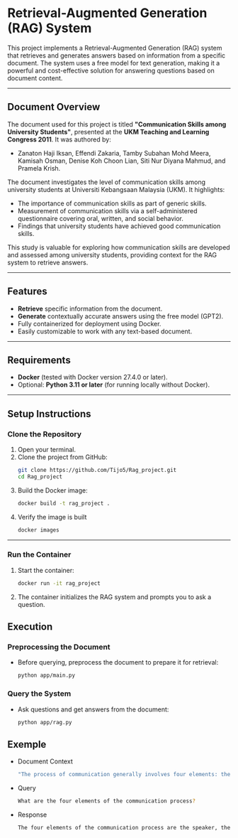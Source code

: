 # Retrieval-Augmented Generation (RAG) System

This project implements a Retrieval-Augmented Generation (RAG) system that retrieves and generates answers based on information from a specific document. The system uses a free model for text generation, making it a powerful and cost-effective solution for answering questions based on document content.

---

## Document Overview

The document used for this project is titled **"Communication Skills among University Students"**, presented at the **UKM Teaching and Learning Congress 2011**. It was authored by:

- Zanaton Haji Iksan, Effendi Zakaria, Tamby Subahan Mohd Meera, Kamisah Osman, Denise Koh Choon Lian, Siti Nur Diyana Mahmud, and Pramela Krish.

The document investigates the level of communication skills among university students at Universiti Kebangsaan Malaysia (UKM). It highlights:

- The importance of communication skills as part of generic skills.
- Measurement of communication skills via a self-administered questionnaire covering oral, written, and social behavior.
- Findings that university students have achieved good communication skills.

This study is valuable for exploring how communication skills are developed and assessed among university students, providing context for the RAG system to retrieve answers.

---

## Features
- **Retrieve** specific information from the document.
- **Generate** contextually accurate answers using the free model (GPT2).
- Fully containerized for deployment using Docker.
- Easily customizable to work with any text-based document.

---

## Requirements
- **Docker** (tested with Docker version 27.4.0 or later).
- Optional: **Python 3.11 or later** (for running locally without Docker).

---

## Setup Instructions

### Clone the Repository
1. Open your terminal.
2. Clone the project from GitHub:
   ```bash
   git clone https://github.com/Tijo5/Rag_project.git
   cd Rag_project
3. Build the Docker image:
   ```bash
   docker build -t rag_project .
5. Verify the image is built
   ```bash
   docker images

---

### Run the Container
1. Start the container:
   ```bash
   docker run -it rag_project
3. The container initializes the RAG system and prompts you to ask a question.


## Execution

### Preprocessing the Document
- Before querying, preprocess the document to prepare it for retrieval:
  ```bash
  python app/main.py


### Query the System
- Ask questions and get answers from the document:
  ```bash
  python app/rag.py

## Exemple

- Document Context

  ```bash
  "The process of communication generally involves four elements: the speaker, the receiver, the communication channel, and feedback."

- Query

   ```bash
   What are the four elements of the communication process?

- Response
   ```bash
   The four elements of the communication process are the speaker, the receiver, the communication channel, and feedback.

